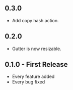 ## 0.3.0
* Add copy hash action.

## 0.2.0
* Gutter is now resizable.

## 0.1.0 - First Release
* Every feature added
* Every bug fixed
